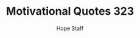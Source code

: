---
image: /assets/img/mq/mq_323_aristotle.png
title: Motivational Quotes 323
categories:
  - Motivational Quotes
author: Hope Staff
notes: Motivational Quotes 323
embed: >-
  EMBED_GOES_HERE
transcript: >-
  SOME LINES OF TEXT START HERE
---